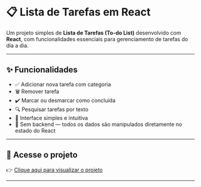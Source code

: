 # 📋 Lista de Tarefas em React

Um projeto simples de **Lista de Tarefas (To-do List)** desenvolvido com **React**, com funcionalidades essenciais para gerenciamento de tarefas do dia a dia.

---

## ✨ Funcionalidades

- ✅ Adicionar nova tarefa com categoria
- 🗑️ Remover tarefa
- ✔️ Marcar ou desmarcar como concluída
- 🔍 Pesquisar tarefas por texto
- 🎨 Interface simples e intuitiva
- 🚫 Sem backend — todos os dados são manipulados diretamente no estado do React

---

## 🔗 Acesse o projeto

👉 [Clique aqui para visualizar o projeto](https://leonardodgr.github.io/todo-list-react/)

---
